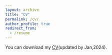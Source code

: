 ```yaml
---
layout: archive
title: "CV"
permalink: /cv/
author_profile: true
redirect_from:
  - /resume
---
```


You can download my [CV](../files/Zeyu_Luan_CV_full_version.pdf)(updated by Jan,2024). 
